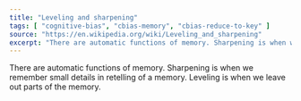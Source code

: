 ```yaml
---
title: "Leveling and sharpening"
tags: [ "cognitive-bias", "cbias-memory", "cbias-reduce-to-key" ]
source: "https://en.wikipedia.org/wiki/Leveling_and_sharpening"
excerpt: "There are automatic functions of memory. Sharpening is when we remember small details in retelling of a memory. Leveling is when we leave out parts of the memory."
---
```


There are automatic functions of memory. Sharpening is when we remember small details in retelling of a memory. Leveling is when we leave out parts of the memory.
